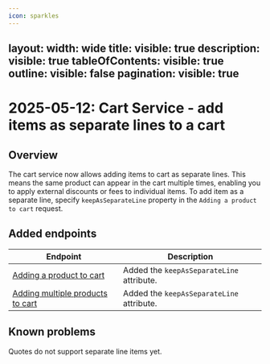 ```yaml
---
icon: sparkles
---
```

layout:
   width: wide
   title:
    visible: true
  description:
    visible: true
  tableOfContents:
    visible: true
  outline:
    visible: false
  pagination:
    visible: true
---

# 2025-05-12: Cart Service - add items as separate lines to a cart

## Overview

The cart service now allows adding items to cart as separate lines. This means the same product can appear in the cart multiple times, enabling you to apply external discounts or fees to individual items.
To add item as a separate line, specify `keepAsSeparateLine` property in the `Adding a product to cart` request.

## Added endpoints

| Endpoint                                                                                          | Description                               |
|---------------------------------------------------------------------------------------------------|-------------------------------------------|
| [Adding a product to cart](https://developer.emporix.io/api-references/api-guides/checkout/cart/api-reference/cart-items#post-cart-tenant-carts-cartid-items)               | Added the `keepAsSeparateLine` attribute. |
| [Adding multiple products to cart](https://developer.emporix.io/api-references/api-guides/checkout/cart/api-reference/cart-items#post-cart-tenant-carts-cartid-itemsbatch) | Added the `keepAsSeparateLine` attribute. |

## Known problems

Quotes do not support separate line items yet.